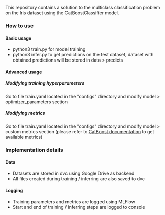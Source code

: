 This repository contains a solution to the multiclass classification problem on the Iris
dataset using the CatBoostClassifier model.

### How to use

#### Basic usage

-   python3 train.py for model training
-   python3 infer.py to get predictions on the test dataset, dataset with obtained
    predictions will be stored in data > predicts

#### Advanced usage

##### Modifying training hyperparameters

Go to file train.yaml located in the "configs" directory and modify model >
optimizer_parameters section

##### Modifying metrics

Go to file train.yaml located in the "configs" directory and modify model > custom metrics
section (please refer to
[CatBoost documentation](https://catboost.ai/en/docs/concepts/loss-functions-multiclassification)
to get available metrics)

### Implementation details

#### Data

-   Datasets are stored in dvc using Google Drive as backend
-   All files created during training / inferring are also saved to dvc

#### Logging

-   Training parameters and metrics are logged using MLFlow
-   Start and end of training / inferring steps are logged to console
